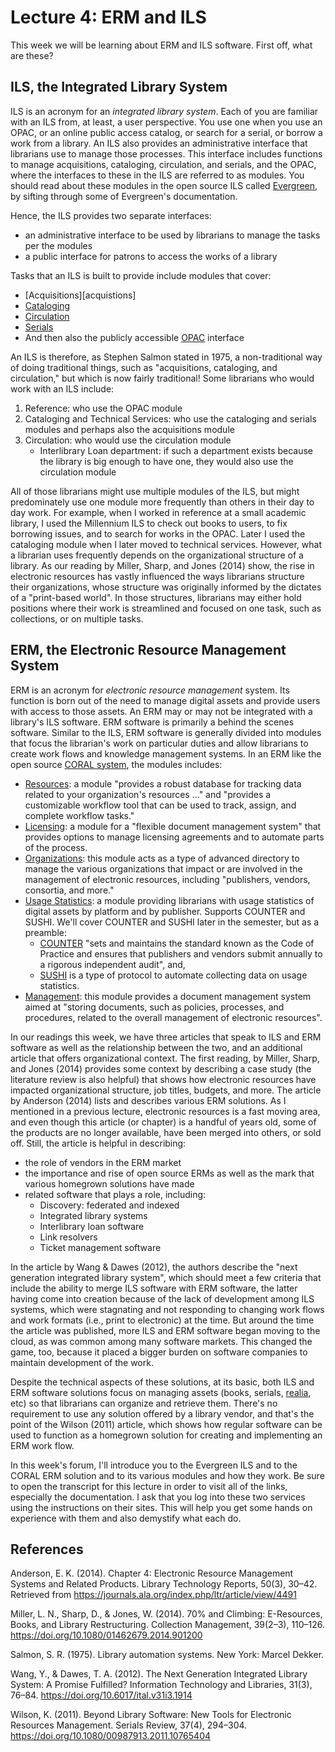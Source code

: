 # Lecture 4: ERM and ILS

This week we will be learning about ERM and ILS software. First off, what are
these? 

## ILS, the Integrated Library System

ILS is an acronym for an *integrated library system*. Each of you are familiar
with an ILS from, at least, a user perspective. You use one when you use an
OPAC, or an online public access catalog, or search for a serial, or borrow
a work from a library. An ILS also provides an administrative interface that
librarians use to manage those processes. This interface includes functions to
manage acquisitions, cataloging, circulation, and serials, and the OPAC, where
the interfaces to these in the ILS are referred to as modules. You should read
about these modules in the open source ILS called [Evergreen][evergreen], by
sifting through some of Evergreen's documentation.

Hence, the ILS provides two separate interfaces:

* an administrative interface to be used by librarians to manage the tasks per
  the modules
* a public interface for patrons to access the works of a library

Tasks that an ILS is built to provide include modules that cover:

* [Acquisitions][acquistions]
* [Cataloging][cataloging]
* [Circulation][circulation]
* [Serials][serials]
* And then also the publicly accessible [OPAC][opac] interface

An ILS is therefore, as Stephen Salmon stated in 1975, a non-traditional way of
doing traditional things, such as "acquisitions, cataloging, and circulation,"
but which is now fairly traditional! Some librarians who would work with an ILS
include:

1. Reference: who use the OPAC module
2. Cataloging and Technical Services: who use the cataloging and serials
   modules and perhaps also the acquisitions module
3. Circulation: who would use the circulation module
    - Interlibrary Loan department: if such a department exists
      because the library is big enough to have one, they would also use the
      circulation module

All of those librarians might use multiple modules of the ILS, but might
predominately use one module more frequently than others in their day to day
work. For example, when I worked in reference at a small academic library,
I used the Millennium ILS to check out books to users, to fix borrowing issues,
and to search for works in the OPAC. Later I used the cataloging module when
I later moved to technical services. However, what a librarian uses frequently
depends on the organizational structure of a library. As our reading by Miller,
Sharp, and Jones (2014) show, the rise in electronic resources has vastly
influenced the ways librarians structure their organizations, whose structure
was originally informed by the dictates of a "print-based world". In those
structures, librarians may either hold positions where their work is
streamlined and focused on one task, such as collections, or on multiple tasks.

## ERM, the Electronic Resource Management System

ERM is an acronym for *electronic resource management* system. Its function is
born out of the need to manage digital assets and provide users with access to
those assets. An ERM may or may not be integrated with a library's ILS
software. ERM software is primarily a behind the scenes software. Similar to
the ILS, ERM software is generally divided into modules that focus the
librarian's work on particular duties and allow librarians to create work flows
and knowledge management systems. In an ERM like the open source [CORAL
system][coral_modules], the modules includes:

- [Resources][resources_module]: a module "provides a robust database for
  tracking data related to your organization's resources ..." and "provides
  a customizable workflow tool that can be used to track, assign, and complete
  workflow tasks."
- [Licensing][licensing_module]: a module for a "flexible document management
  system" that provides options to manage licensing agreements and to automate
  parts of the process.
- [Organizations][organizations_module]: this module acts as a type of advanced
  directory to manage the various organizations that impact or are involved in
  the management of electronic resources, including "publishers, vendors,
  consortia, and more."
- [Usage Statistics][usage_statistics]: a module providing librarians with
  usage statistics of digital assets by platform and by publisher. Supports
  COUNTER and SUSHI. We'll cover COUNTER and SUSHI later in the semester, but
  as a preamble:
    - [COUNTER][counter] "sets and maintains the standard known as the Code of
      Practice and ensures that publishers and vendors submit annually to
      a rigorous independent audit", and,
    - [SUSHI][sushi] is a type of protocol to automate collecting data on usage
      statistics.
- [Management][management_module]: this module provides a document management
  system aimed at "storing documents, such as policies, processes, and
  procedures, related to the overall management of electronic resources".

In our readings this week, we have three articles that speak to ILS and ERM
software as well as the relationship between the two, and an additional article
that offers organizational context. The first reading, by Miller, Sharp, and
Jones (2014) provides some context by describing a case study (the literature
review is also helpful) that shows how electronic resources have impacted
organizational structure, job titles, budgets, and more. The article by
Anderson (2014) lists and describes various ERM solutions. As I mentioned in
a previous lecture, electronic resources is a fast moving area, and even though
this article (or chapter) is a handful of years old, some of the products
are no longer available, have been merged into others, or sold off. Still, the
article is helpful in describing:

- the role of vendors in the ERM market
- the importance and rise of open source ERMs as well as the mark that
  various homegrown solutions have made
- related software that plays a role, including:
    - Discovery: federated and indexed
    - Integrated library systems
    - Interlibrary loan software
    - Link resolvers
    - Ticket management software

In the article by Wang & Dawes (2012), the authors describe the "next
generation integrated library system", which should meet a few criteria that
include the ability to merge ILS software with ERM software, the latter having
come into creation because of the lack of development among ILS systems, which
were stagnating and not responding to changing work flows and work formats
(i.e., print to electronic) at the time. But around the time the article
was published, more ILS and ERM software began moving to the cloud, as was
common among many software markets. This changed the game, too, because it
placed a bigger burden on software companies to maintain development of the
work.

Despite the technical aspects of these solutions, at its basic, both ILS and
ERM software solutions focus on managing assets (books, serials,
[realia][realia], etc) so that librarians can organize and retrieve them.
There's no requirement to use any solution offered by a library vendor, and
that's the point of the Wilson (2011) article, which shows how regular software
can be used to function as a homegrown solution for creating and implementing
an ERM work flow.

In this week's forum, I'll introduce you to the Evergreen ILS and to the CORAL
ERM solution and to its various modules and how they work. Be sure to open the
transcript for this lecture in order to visit all of the links, especially the
documentation. I ask that you log into these two services using the
instructions on their sites. This will help you get some hands on experience
with them and also demystify what each do.

## References

Anderson, E. K. (2014). Chapter 4: Electronic Resource Management
Systems and Related Products. Library Technology Reports, 50(3), 30–42.
Retrieved from https://journals.ala.org/index.php/ltr/article/view/4491

Miller, L. N., Sharp, D., & Jones, W. (2014). 70% and Climbing:
E-Resources, Books, and Library Restructuring. Collection Management,
39(2–3), 110–126. https://doi.org/10.1080/01462679.2014.901200

Salmon, S. R. (1975). Library automation systems. New York: Marcel
Dekker.

Wang, Y., & Dawes, T. A. (2012). The Next Generation Integrated Library
System: A Promise Fulfilled? Information Technology and Libraries,
31(3), 76–84. https://doi.org/10.6017/ital.v31i3.1914

Wilson, K. (2011). Beyond Library Software: New Tools for Electronic
Resources Management. Serials Review, 37(4), 294–304.
https://doi.org/10.1080/00987913.2011.10765404

[coral_modules]:http://coral-erm.org/modules/
[resources_module]:http://coral-erm.org/resources/
[licensing_module]:http://coral-erm.org/licensing/
[organizations_module]:http://coral-erm.org/organizations/
[usage_statistics]:http://coral-erm.org/usage-statistics/
[counter]:https://www.projectcounter.org/about/counter-for-libraries/
[sushi]:https://www.niso.org/standards-committees/sushi
[management_module]:http://coral-erm.org/management/
[evergreen]:http://docs.evergreen-ils.org/
[acquisitions]:http://docs.evergreen-ils.org/reorg/3.2/acquisitions/
[cataloging]:http://docs.evergreen-ils.org/reorg/3.2/cataloging/
[circulation]:http://docs.evergreen-ils.org/reorg/3.2/circulation/
[serials]:http://docs.evergreen-ils.org/reorg/3.2/serials/
[opac]:http://docs.evergreen-ils.org/reorg/3.2/opac/
[realia]:https://archives.yale.edu/subjects/33488
